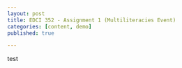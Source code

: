 ```yaml
---
layout: post
title: EDCI 352 - Assignment 1 (Multiliteracies Event)
categories: [content, demo]
published: true

---
```


test
<!--
Drawing on funds of knowledge, and integrating understandings from our course, 
readings and BC Curriculum, you will create a critically-informed reflection (as either
an – approximately -  25 minute podcast, video or 4 page paper) on a text or 
literacy event that helped to shape your views of teaching and learning. You will 
then examine and discuss how the BC Curriculum and Multiliteracies Pedagogy 
support and/or challenge your conceptions of teaching and learning. 
Your paper/pod

-->
